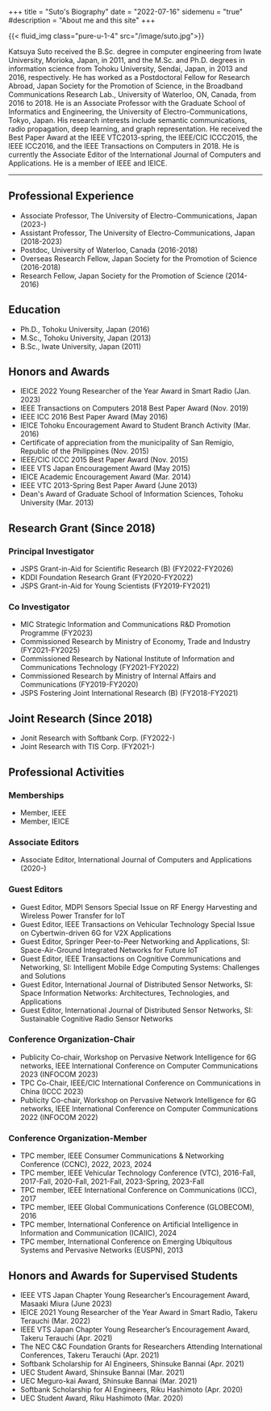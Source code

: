+++
title = "Suto's Biography"
date = "2022-07-16"
sidemenu = "true"
#description = "About me and this site"
+++

{{< fluid_img class="pure-u-1-4" src="/image/suto.jpg">}}

Katsuya Suto received the B.Sc. degree in computer engineering from Iwate University, Morioka, Japan, in 2011, and the M.Sc. and Ph.D. degrees in information science from Tohoku University, Sendai, Japan, in 2013 and 2016, respectively. He has worked as a Postdoctoral Fellow for Research Abroad, Japan Society for the Promotion of Science, in the Broadband Communications Research Lab., University of Waterloo, ON, Canada, from 2016 to 2018. He is an Associate Professor with the Graduate School of Informatics and Engineering, the University of Electro-Communications, Tokyo, Japan. His research interests include semantic communications, radio propagation, deep learning, and graph representation. He received the Best Paper Award at the IEEE VTC2013-spring, the IEEE/CIC ICCC2015, the IEEE ICC2016, and the IEEE Transactions on Computers in 2018. He is currently the Associate Editor of the International Journal of Computers and Applications. He is a member of IEEE and IEICE.

---

## Professional Experience
- Associate Professor, The University of Electro-Communications, Japan (2023-)
- Assistant Professor, The University of Electro-Communications, Japan (2018-2023)
- Postdoc, University of Waterloo, Canada (2016-2018)
- Overseas Research Fellow, Japan Society for the Promotion of Science (2016-2018)
- Research Fellow, Japan Society for the Promotion of Science (2014-2016)

## Education
- Ph.D., Tohoku University, Japan (2016)
- M.Sc., Tohoku University, Japan (2013)
- B.Sc., Iwate University, Japan (2011)

## Honors and Awards
- IEICE 2022 Young Researcher of the Year Award in Smart Radio (Jan. 2023)
- IEEE Transactions on Computers 2018 Best Paper Award (Nov. 2019)
- IEEE ICC 2016 Best Paper Award (May 2016)
- IEICE Tohoku Encouragement Award to Student Branch Activity (Mar. 2016)
- Certificate of appreciation from the municipality of San Remigio, Republic of the Philippines (Nov. 2015)
- IEEE/CIC ICCC 2015 Best Paper Award (Nov. 2015)
- IEEE VTS Japan Encouragement Award (May 2015)
- IEICE Academic Encouragement Award (Mar. 2014)
- IEEE VTC 2013-Spring Best Paper Award (June 2013)
- Dean's Award of Graduate School of Information Sciences, Tohoku University (Mar. 2013)

## Research Grant (Since 2018)
### Principal Investigator
- JSPS Grant-in-Aid for Scientific Research (B) (FY2022-FY2026)
- KDDI Foundation Research Grant (FY2020-FY2022)
- JSPS Grant-in-Aid for Young Scientists (FY2019-FY2021)

### Co Investigator 
- MIC Strategic Information and Communications R&D Promotion Programme (FY2023)
- Commissioned Research by Ministry of Economy, Trade and Industry (FY2021-FY2025)
- Commissioned Research by National Institute of Information and Communications Technology (FY2021-FY2022)
- Commissioned Research by Ministry of Internal Affairs and Communications (FY2019-FY2020)
- JSPS Fostering Joint International Research (B) (FY2018-FY2021)

## Joint Research (Since 2018)
- Jonit Research with Softbank Corp. (FY2022-)
- Joint Research with TIS Corp. (FY2021-)

## Professional Activities
### Memberships
- Member, IEEE
- Member, IEICE
### Associate Editors
- Associate Editor, International Journal of Computers and Applications (2020-)
### Guest Editors
- Guest Editor, MDPI Sensors Special Issue on RF Energy Harvesting and Wireless Power Transfer for IoT
- Guest Editor, IEEE Transactions on Vehicular Technology Special Issue on Cybertwin-driven 6G for V2X Applications
- Guest Editor, Springer Peer-to-Peer Networking and Applications, SI: Space-Air-Ground Integrated Networks for Future IoT
- Guest Editor, IEEE Transactions on Cognitive Communications and Networking, SI: Intelligent Mobile Edge Computing Systems: Challenges and Solutions
- Guest Editor, International Journal of Distributed Sensor Networks, SI: Space Information Networks: Architectures, Technologies, and Applications
- Guest Editor, International Journal of Distributed Sensor Networks, SI: Sustainable Cognitive Radio Sensor Networks

### Conference Organization-Chair
- Publicity Co-chair, Workshop on Pervasive Network Intelligence for 6G networks, IEEE International Conference on Computer Communications 2023 (INFOCOM 2023)
- TPC Co-Chair, IEEE/CIC International Conference on Communications in China (ICCC 2023)
- Publicity Co-chair, Workshop on Pervasive Network Intelligence for 6G networks, IEEE International Conference on Computer Communications 2022 (INFOCOM 2022)
### Conference Organization-Member
- TPC member, IEEE Consumer Communications & Networking Conference (CCNC), 2022, 2023, 2024
- TPC member, IEEE Vehicular Technology Conference (VTC), 2016-Fall, 2017-Fall, 2020-Fall, 2021-Fall, 2023-Spring, 2023-Fall
- TPC member, IEEE International Conference on Communications (ICC), 2017
- TPC member, IEEE Global Communications Conference (GLOBECOM), 2016
- TPC member, International Conference on Artificial Intelligence in Information and Communication (ICAIIC), 2024
- TPC member, International Conference on Emerging Ubiquitous Systems and Pervasive Networks (EUSPN), 2013

## Honors and Awards for Supervised Students
- IEEE VTS Japan Chapter Young Researcher’s Encouragement Award, Masaaki Miura (June 2023)
- IEICE 2021 Young Researcher of the Year Award in Smart Radio, Takeru Terauchi (Mar. 2022)
- IEEE VTS Japan Chapter Young Researcher’s Encouragement Award, Takeru Terauchi (Apr. 2021)
- The NEC C&C Foundation Grants for Researchers Attending International Conferences, Takeru Terauchi (Apr. 2021)
- Softbank Scholarship for AI Engineers, Shinsuke Bannai (Apr. 2021)
- UEC Student Award, Shinsuke Bannai (Mar. 2021)
- UEC Meguro-kai Award, Shinsuke Bannai (Mar. 2021)
- Softbank Scholarship for AI Engineers, Riku Hashimoto (Apr. 2020)
- UEC Student Award, Riku Hashimoto (Mar. 2020)